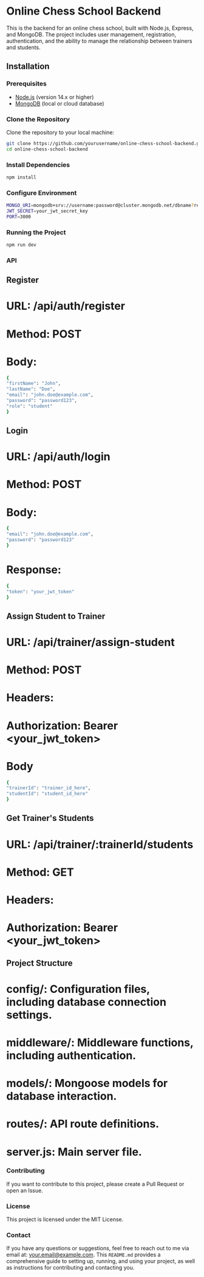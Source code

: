 # Online Chess School Backend

This is the backend for an online chess school, built with Node.js, Express, and MongoDB. The project includes user management, registration, authentication, and the ability to manage the relationship between trainers and students.

## Installation

### Prerequisites

- [Node.js](https://nodejs.org/) (version 14.x or higher)
- [MongoDB](https://www.mongodb.com/) (local or cloud database)

### Clone the Repository

Clone the repository to your local machine:

```bash
git clone https://github.com/yourusername/online-chess-school-backend.git
cd online-chess-school-backend

```

### Install Dependencies

```bash
npm install

```

### Configure Environment

```bash
MONGO_URI=mongodb+srv://username:password@cluster.mongodb.net/dbname?retryWrites=true&w=majority
JWT_SECRET=your_jwt_secret_key
PORT=3000
```

### Running the Project

```bash
npm run dev
```

### API

## Register

# URL: /api/auth/register

# Method: POST

# Body:

```bash
{
"firstName": "John",
"lastName": "Doe",
"email": "john.doe@example.com",
"password": "password123",
"role": "student"
}
```

## Login

# URL: /api/auth/login

# Method: POST

# Body:

```bash
{
"email": "john.doe@example.com",
"password": "password123"
}
```

# Response:

```bash
{
"token": "your_jwt_token"
}
```

## Assign Student to Trainer

# URL: /api/trainer/assign-student

# Method: POST

# Headers:

# Authorization: Bearer <your_jwt_token>

# Body

```bash
{
"trainerId": "trainer_id_here",
"studentId": "student_id_here"
}
```

## Get Trainer's Students

# URL: /api/trainer/:trainerId/students

# Method: GET

# Headers:

# Authorization: Bearer <your_jwt_token>

## Project Structure

# config/: Configuration files, including database connection settings.

# middleware/: Middleware functions, including authentication.

# models/: Mongoose models for database interaction.

# routes/: API route definitions.

# server.js: Main server file.

### Contributing

If you want to contribute to this project, please create a Pull Request or open an Issue.

### License

This project is licensed under the MIT License.

### Contact

If you have any questions or suggestions, feel free to reach out to me via email at: your.email@example.com.
This `README.md` provides a comprehensive guide to setting up, running, and using your project, as well as instructions for contributing and contacting you.
